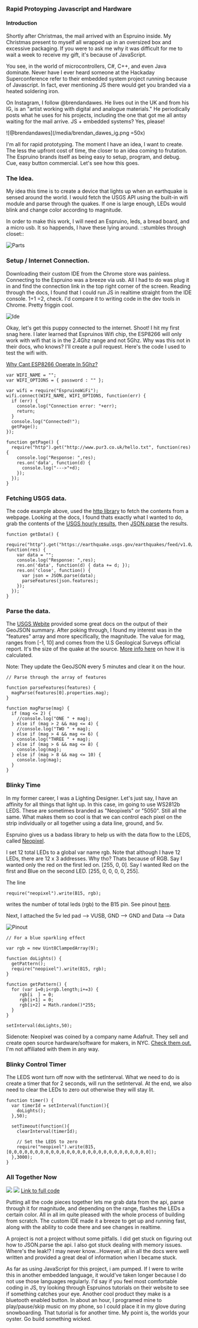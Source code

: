 ### Rapid Protoyping Javascript and Hardware

#### Introduction
Shortly after Christmas, the mail arrived with an Espruino inside. My Christmas present to myself all wrapped up in an oversized box and excessive packaging. If you were to ask me why it was difficult for me to wait a week to receive my gift, it's because of JavaScript. 

You see, in the world of microcontrollers, C#, C++, and even Java dominate. Never have I ever heard someone at the Hackaday Superconference refer to their embedded system project running because of Javascript. In fact, ever mentioning JS there would get you branded via a heated soldering iron. 

On Instagram, I follow @brendandawes. He lives out in the UK and from his IG, is an "artist working with digital and analogue materials." He periodically posts what he uses for his projects, including the one that got me all antsy waiting for the mail arrive. JS + embedded systems? Yes, please!

![@brendandawes](/media/brendan_dawes_ig.png =50x)

I'm all for rapid prototyping. The moment I have an idea, I want to create. The less the upfront cost of time, the closer to an idea coming to frutation. The Espruino brands itself as being easy to setup, program, and debug. Cue, easy button commercial. Let's see how this goes.

### The Idea.

My idea this time is to create a device that lights up when an earthquake is sensed around the world. I would fetch the USGS API using the built-in wifi module and parse through the quakes. If one is large enough, LEDs would blink and change color according to magnitude.

In order to make this work, I will need an Espruino, leds, a bread board, and a micro usb. It so happends, I have these lying around. ::stumbles through closet::

![Parts](/media/parts.jpg)

### Setup / Internet Connection.

Downloading their custom IDE from the Chrome store was painless. Connecting to the Espruino was a breeze via usb. All I had to do was plug it in and find the connection link in the top right corner of the screen. Reading through the docs, I found that I could run JS in realtime straight from the IDE console. 1+1 =2, check. I'd compare it to writing code in the dev tools in Chrome. Pretty friggin cool.

![Ide](/media/connected.png)

Okay, let's get this puppy connected to the internet. Shoot! I hit my first snag here. I later learned that Espruinos Wifi chip, the ESP8266 will only work with wifi that is in the 2.4Ghz range and not 5Ghz. Why was this not in their docs, who knows? I'll create a pull request. Here's the code I used to test the wifi with.

[Why Cant ESP8266 Operate In 5Ghz?](http://www.esp8266.com/viewtopic.php?f=6&t=4032)

```
var WIFI_NAME = "";
var WIFI_OPTIONS = { password : "" };

var wifi = require("EspruinoWiFi");
wifi.connect(WIFI_NAME, WIFI_OPTIONS, function(err) {
  if (err) {
    console.log("Connection error: "+err);
    return;
  }
  console.log("Connected!");
  getPage();
});

function getPage() {
  require("http").get("http://www.pur3.co.uk/hello.txt", function(res) {
    console.log("Response: ",res);
    res.on('data', function(d) {
      console.log("--->"+d);
    });
  });
}
```

### Fetching USGS data.

The code example above, used the [http library](http://www.espruino.com/Reference#http) to fetch the contents from a webpage. Looking at the docs, I found thats exactly what I wanted to do, grab the contents of the [USGS hourly results](https://earthquake.usgs.gov/earthquakes/feed/v1.0/summary/all_hour.geojson), then [JSON.parse](http://www.espruino.com/Reference#JSON) the results. 

```
function getData() {
  require("http").get("https://earthquake.usgs.gov/earthquakes/feed/v1.0/summary/all_hour.geojson", function(res) {
    var data = "";
    console.log("Response: ",res);
    res.on('data', function(d) { data += d; });
    res.on('close', function() { 
      var json = JSON.parse(data);
      parseFeatures(json.features);
    });
  });
}
```

### Parse the data.

The [USGS Webite](https://earthquake.usgs.gov/earthquakes/feed/v1.0/geojson.php) provided some great docs on the output of their GeoJSON summary. After poking through, I found my interest was in the "features" array and more specifically, the magnitude. The value for mag, ranges from [-1, 10] and comes from the U.S Geological Surveys official report. It's the size of the quake at the source. [More info here](https://earthquake.usgs.gov/data/comcat/data-eventterms.php#mag) on how it is calculated.

Note: They update the GeoJSON every 5 minutes and clear it on the hour.

```
// Parse through the array of features

function parseFeatures(features) {
  magParse(features[0].properties.mag);
}

function magParse(mag) {
  if (mag <= 2) {
    //console.log("ONE " + mag);
  } else if (mag > 2 && mag <= 4) {
    //console.log("TWO " + mag);
  } else if (mag > 4 && mag <= 6) {
    console.log("THREE " + mag);
  } else if (mag > 6 && mag <= 8) {
    console.log(mag);
  } else if (mag > 8 && mag <= 10) {
    console.log(mag);
  }
}
```

### Blinky Time

In my former career, I was a Lighting Designer. Let's just say, I have an affinity for all things that light up. In this case, im going to use WS2812b LEDS. These are sometimes branded as "Neopixels" or "5050". Still all the same. What makes them so cool is that we can control each pixel on the strip individually or all together using a data line, ground, and 5v. 

Espruino gives us a badass library to help us with the data flow to the LEDS, called [Neopixel](http://www.espruino.com/Reference#neopixel).

I set 12 total LEDs to a global var name rgb. Note that although I have 12 LEDs, there are 12 x 3 addresses. Why tho? Thats because of RGB. Say I wanted only the red on the first led on. [255, 0, 0]. Say I wanted Red on the first and Blue on the second LED. [255, 0, 0, 0, 0, 255].

The line 
```
require("neopixel").write(B15, rgb);
```
writes the number of total leds (rgb) to the B15 pin. See pinout [here](http://www.espruino.com/WiFi).

Next, I attached the 5v led pad --> VUSB, GND --> GND and Data --> Data

![Pinout](/media/hookup.jpg)

```
// For a blue sparkling effect

var rgb = new Uint8ClampedArray(9);

function doLights() {
  getPattern();
  require("neopixel").write(B15, rgb);
}

function getPattern() {
  for (var i=0;i<rgb.length;i+=3) {
     rgb[i  ] = 0;
     rgb[i+1] = 0;
     rgb[i+2] = Math.random()*255;
  }
}

setInterval(doLights,50);
```

Sidenote: Neopixel was coined by a company name Adafruit. They sell and create open source hardware/software for makers, in NYC. [Check them out.](https://www.adafruit.com/) I'm not affiliated with them in any way. 

### Blinky Control Timer

The LEDS wont turn off now with the setInterval. What we need to do is create a timer that for 2 seconds, will run the setInterval. At the end, we also need to clear the LEDs to zero out otherwise they will stay lit. 

```
function timer() {
  var timerId = setInterval(function(){
    doLights();
  },50);

  setTimeout(function(){
    clearInterval(timerId);
    
    // Set the LEDS to zero
    require("neopixel").write(B15, [0,0,0,0,0,0,0,0,0,0,0,0,0,0,0,0,0,0,0,0,0,0,0,0,0,0,0]);
  },3000);
}
```

### All Together Now

![](https://imgur.com/a/t227D)
![](blink_purp.gif)
[Link to full code](https://github.com/EvanSays/espruino_quake/blob/master/quake.js)

Putting all the code pieces together lets me grab data from the api, parse through it for magnitude, and depending on the range, flashes the LEDs a certain color. All in all im quite pleased with the whole process of building from scratch. The custom IDE made it a breeze to get up and running fast, along with the ability to code there and see changes in realtime.

A project is not a project without some pitfalls. I did get stuck on figuring out how to JSON.parse the api. I also got stuck dealing with memory issues. Where's the leak!? I may never know...However, all in all the docs were well written and provided a great deal of information when I became stuck. 

As far as using JavaScript for this project, i am pumped. If I were to write this in another embedded language, it would've taken longer because I do not use those languages regularly. I'd say if you feel most comfortable coding in JS, try looking through Espruinos tutorials on their website to see if something catches your eye. Another cool product they make is a bluetooth enabled button. In about an hour, I programed mine to play/pause/skip music on my phone, so I could place it in my glove during snowboarding. That tutorial is for another time. My point is, the worlds your oyster. Go build something wicked.
